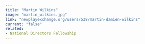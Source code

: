 ```yaml
---
title: "Martin Wilkins"
image: "martin_wilkins.jpg"
link: "newplayexchange.org/users/538/martin-damien-wilkins"
current: "false"
related:
- National Directors Fellowship
---
```

